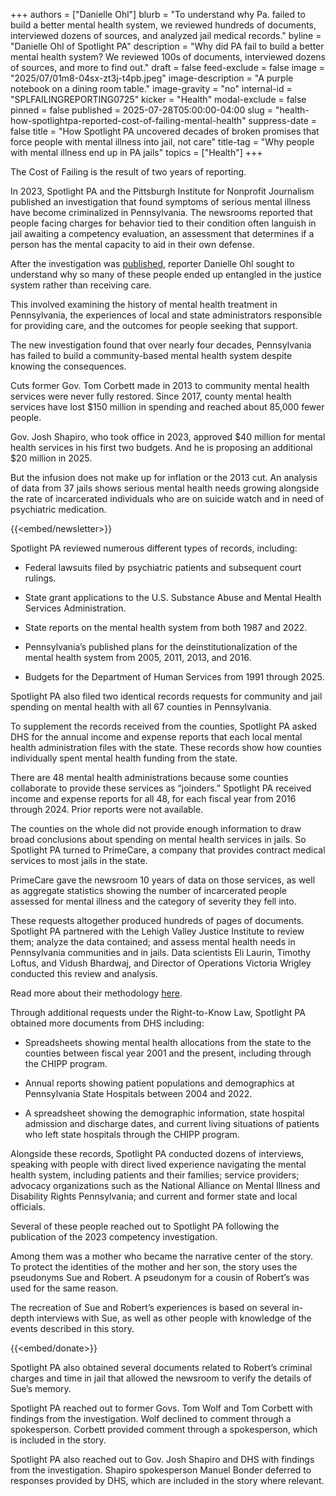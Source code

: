 +++
authors = ["Danielle Ohl"]
blurb = "To understand why Pa. failed to build a better mental health system, we reviewed hundreds of documents, interviewed dozens of sources, and analyzed jail medical records."
byline = "Danielle Ohl of Spotlight PA"
description = "Why did PA fail to build a better mental health system? We reviewed 100s of documents, interviewed dozens of sources, and more to find out."
draft = false
feed-exclude = false
image = "2025/07/01m8-04sx-zt3j-t4pb.jpeg"
image-description = "A purple notebook on a dining room table."
image-gravity = "no"
internal-id = "SPLFAILINGREPORTING0725"
kicker = "Health"
modal-exclude = false
pinned = false
published = 2025-07-28T05:00:00-04:00
slug = "health-how-spotlightpa-reported-cost-of-failing-mental-health"
suppress-date = false
title = "How Spotlight PA uncovered decades of broken promises that force people with mental illness into jail, not care"
title-tag = "Why people with mental illness end up in PA jails"
topics = ["Health"]
+++

The Cost of Failing is the result of two years of reporting.

In 2023, Spotlight PA and the Pittsburgh Institute for Nonprofit Journalism published an investigation that found symptoms of serious mental illness have become criminalized in Pennsylvania. The newsrooms reported that people facing charges for behavior tied to their condition often languish in jail awaiting a competency evaluation, an assessment that determines if a person has the mental capacity to aid in their own defense.

After the investigation was <a href="https://www.spotlightpa.org/series/a-criminal-solution/">published</a>, reporter Danielle Ohl sought to understand why so many of these people ended up entangled in the justice system rather than receiving care.

This involved examining the history of mental health treatment in Pennsylvania, the experiences of local and state administrators responsible for providing care, and the outcomes for people seeking that support.

The new investigation found that over nearly four decades, Pennsylvania has failed to build a community-based mental health system despite knowing the consequences.

Cuts former Gov. Tom Corbett made in 2013 to community mental health services were never fully restored. Since 2017, county mental health services have lost $150 million in spending and reached about 85,000 fewer people.

Gov. Josh Shapiro, who took office in 2023, approved $40 million for mental health services in his first two budgets. And he is proposing an additional $20 million in 2025.

But the infusion does not make up for inflation or the 2013 cut. An analysis of data from 37 jails shows serious mental health needs growing alongside the rate of incarcerated individuals who are on suicide watch and in need of psychiatric medication.

{{<embed/newsletter>}}

Spotlight PA reviewed numerous different types of records, including:

- Federal lawsuits filed by psychiatric patients and subsequent court rulings.

- State grant applications to the U.S. Substance Abuse and Mental Health Services Administration.

- State reports on the mental health system from both 1987 and 2022.

- Pennsylvania’s published plans for the deinstitutionalization of the mental health system from 2005, 2011, 2013, and 2016.

- Budgets for the Department of Human Services from 1991 through 2025.

Spotlight PA also filed two identical records requests for community and jail spending on mental health with all 67 counties in Pennsylvania.

To supplement the records received from the counties, Spotlight PA asked DHS for the annual income and expense reports that each local mental health administration files with the state. These records show how counties individually spent mental health funding from the state.

There are 48 mental health administrations because some counties collaborate to provide these services as “joinders.” Spotlight PA received income and expense reports for all 48, for each fiscal year from 2016 through 2024. Prior reports were not available.

The counties on the whole did not provide enough information to draw broad conclusions about spending on mental health services in jails. So Spotlight PA turned to PrimeCare, a company that provides contract medical services to most jails in the state.

PrimeCare gave the newsroom 10 years of data on those services, as well as aggregate statistics showing the number of incarcerated people assessed for mental illness and the category of severity they fell into.

These requests altogether produced hundreds of pages of documents. Spotlight PA partnered with the Lehigh Valley Justice Institute to review them; analyze the data contained; and assess mental health needs in Pennsylvania communities and in jails. Data scientists Eli Laurin, Timothy Loftus, and Vidush Bhardwaj, and Director of Operations Victoria Wrigley conducted this review and analysis.

Read more about their methodology <a href="https://www.documentcloud.org/documents/26031605-spllvjimetho0725/">here</a>.

Through additional requests under the Right-to-Know Law, Spotlight PA obtained more documents from DHS including:

- Spreadsheets showing mental health allocations from the state to the counties between fiscal year 2001 and the present, including through the CHIPP program.

- Annual reports showing patient populations and demographics at Pennsylvania State Hospitals between 2004 and 2022.

- A spreadsheet showing the demographic information, state hospital admission and discharge dates, and current living situations of patients who left state hospitals through the CHIPP program.

Alongside these records, Spotlight PA conducted dozens of interviews, speaking with people with direct lived experience navigating the mental health system, including patients and their families; service providers; advocacy organizations such as the National Alliance on Mental Illness and Disability Rights Pennsylvania; and current and former state and local officials.

Several of these people reached out to Spotlight PA following the publication of the 2023 competency investigation.

Among them was a mother who became the narrative center of the story. To protect the identities of the mother and her son, the story uses the pseudonyms Sue and Robert. A pseudonym for a cousin of Robert’s was used for the same reason.

The recreation of Sue and Robert’s experiences is based on several in-depth interviews with Sue, as well as other people with knowledge of the events described in this story.

{{<embed/donate>}}

Spotlight PA also obtained several documents related to Robert’s criminal charges and time in jail that allowed the newsroom to verify the details of Sue’s memory.

Spotlight PA reached out to former Govs. Tom Wolf and Tom Corbett with findings from the investigation. Wolf declined to comment through a spokesperson. Corbett provided comment through a spokesperson, which is included in the story.

Spotlight PA also reached out to Gov. Josh Shapiro and DHS with findings from the investigation. Shapiro spokesperson Manuel Bonder deferred to responses provided by DHS, which are included in the story where relevant.

